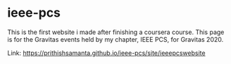 # ieee-pcs

This is the first website i made after finishing a coursera course. This page is for the Gravitas events held by my chapter, IEEE PCS, for Gravitas 2020.

Link: https://prithishsamanta.github.io/ieee-pcs/site/ieeepcswebsite
